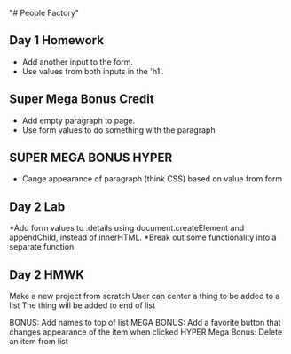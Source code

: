 "# People Factory" 

## Day 1 Homework

* Add another input to the form.
* Use values from both inputs in the 'h1'.

## Super Mega Bonus Credit

* Add empty paragraph to page.
* Use form values to do something with the paragraph

## SUPER MEGA BONUS HYPER

* Cange appearance of paragraph (think CSS) based on value from form

## Day 2 Lab

*Add form values to .details using document.createElement and appendChild, instead of innerHTML.
*Break out some functionality into a separate function

## Day 2 HMWK

Make a new project from scratch
User can center a thing to be added to a list
The thing will be added to end of list

BONUS: Add names to top of list
MEGA BONUS: Add a favorite button that changes appearance of the item when clicked
HYPER Mega Bonus: Delete an item from list